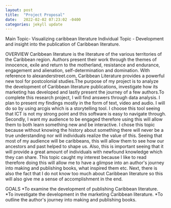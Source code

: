 ```yaml
---
layout: post
title:  "Project Proposal"
date:   2022-02-02 07:23:02 -0400
categories: jekyll update
---
```


Main Topic- Visualizing caribbean literature
Individual Topic - Development and insight into the publication of Caribbean literature.

OVERVIEW
Caribbean literature is the literature of the various territories of the Caribbean region. Authors present their work through the themes of innocence, exile and return to the motherland, resistance and endurance, engagement and alienation, self-determination and domination. With reference to alexanderstreet.com, Caribbean Literature provides a powerful new tool for postcolonial studies.The purpose of my project is to analyze the development of Caribbean literature publications, investigate how its marketing has developed and lastly present the journey of a few authors.To complete this research project, I will find answers through data analysis. I plan to present my findings mostly in the form of text, video and audio. I will do so by using arcgis which is a storytelling tool. I choose this tool seeing that ICT is not my strong point and this software is easy to navigate through. Secondly, I want my audience to be engaged therefore using this will allow them to both learn something new and be interactive. 
I chose this topic because without knowing the history about something there will never be a true understanding nor will individuals realize the value of this. Seeing that most of my audience will be caribbeans, this will allow them to see how our ancestors and past helped to shape us.  Also, this is important seeing that it will provide a great amount of individuals with newfound knowledge which they can share. This topic caught my interest because I like to read therefore doing this will allow me to have a glimpse into an author's journey into making and publishing books, what inspired them etc. Next, there is also the fact that I do not know too much about Caribbean literature so this will also give me a sense of accomplishment in the end. 

GOALS
*To examine the development of publishing Caribbean literature.
*To investigate the development in the marketing Caribbean literature.
*To outline the author's journey into making and publishing books.

